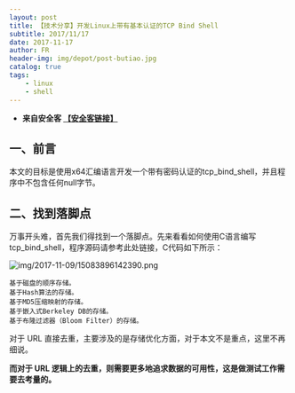 ```yaml
---
layout: post
title: 【技术分享】开发Linux上带有基本认证的TCP Bind Shell
subtitle: 2017/11/17
date: 2017-11-17
author: FR
header-img: img/depot/post-butiao.jpg
catalog: true
tags:
    - linux
    - shell
---
```


- **来自安全客 [【安全客链接】](http://bobao.360.cn/learning/detail/4696.html)**  

## 一、前言
本文的目标是使用x64汇编语言开发一个带有密码认证的tcp_bind_shell，并且程序中不包含任何null字节。

## 二、找到落脚点
万事开头难，首先我们得找到一个落脚点。先来看看如何使用C语言编写tcp_bind_shell，程序源码请参考此处链接，C代码如下所示：






![img/2017-11-09/15083896142390.png](http://image.3001.net/images/20171019/15083896142390.png)

    基于磁盘的顺序存储。
    基于Hash算法的存储。
    基于MD5压缩映射的存储。
    基于嵌入式Berkeley DB的存储。
    基于布隆过滤器（Bloom Filter）的存储。

对于 URL 直接去重，主要涉及的是存储优化方面，对于本文不是重点，这里不再细说。

**而对于 URL 逻辑上的去重，则需要更多地追求数据的可用性，这是做测试工作需要去考量的。**
